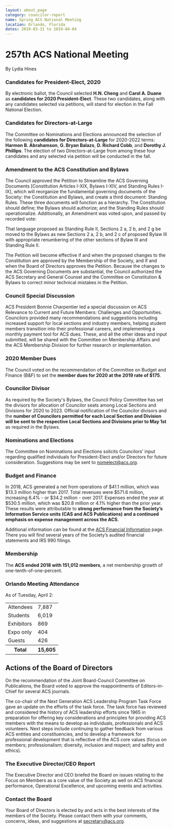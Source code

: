 ```yaml
---
layout: about_page
category: councilor-report
name: Spring ACS National Meeting
location: Orlando, Florida
dates: 2019-03-31 to 2019-04-04
---
```


# 257th ACS National Meeting

<p class="author">By Lydia Hines</p>

### Candidates for President-Elect, 2020

By electronic ballot, the Council selected **H.N. Cheng** and **Carol
A. Duane** as **candidates for 2020 President-Elect**. These two
candidates, along with any candidates selected via petitions, will
stand for election in the Fall National Election.

### Candidates for Directors-at-Large

The Committee on Nominations and Elections announced the selection of
the following **candidates for Directors-at-Large** for 2020-2022
terms: **Harmon B. Abrahamson**, **G. Bryan Balazs**, **D. Richard
Cobb**, and **Dorothy J. Phillips**. The election of two
Directors-at-Large from among these four candidates and any selected
via petition will be conducted in the fall.

### Amendment to the ACS Constitution and Bylaws

The Council approved the Petition to Streamline the ACS Governing
Documents [Constitution Articles I-XIX, Bylaws I-XIV, and Standing
Rules I-IX], which will reorganize the fundamental governing documents
of the Society: the Constitution and Bylaws, and create a third
document: Standing Rules. These three documents will function as a
hierarchy. The Constitution should define; the Bylaws should
authorize; and the Standing Rules should operationalize. Additionally,
an Amendment was voted upon, and passed by recorded vote:

That language proposed as Standing Rule II, Sections 2 a, 2 b, and 2 g
be moved to the Bylaws as new Sections 2 a, 2 b, and 2 c of proposed
Bylaw III with appropriate renumbering of the other sections of Bylaw
III and Standing Rule II.

The Petition will become effective if and when the proposed changes to
the Constitution are approved by the Membership of the Society, and if
and when the Board of Directors approves the Petition. Because the
changes to the ACS Governing Documents are substantial, the Council
authorized the ACS Secretary and General Counsel and the Committee on
Constitution & Bylaws to correct minor technical mistakes in the
Petition.

### Council Special Discussion

ACS President Bonnie Charpentier led a special discussion on ACS
Relevance to Current and Future Members: Challenges and
Opportunities. Councilors provided many recommendations and
suggestions including increased support for local sections and
industry members, helping student members transition into their
professional careers, and implementing a monthly payment tool for ACS
dues.  These, and all the other ideas and input submitted, will be
shared with the Committee on Membership Affairs and the ACS Membership
Division for further research or implementation.

### 2020 Member Dues

The Council voted on the recommendation of the Committee on Budget and
Finance (B&amp;F) to set the **member dues for 2020 at the 2019 rate of
$175**.

### Councilor Divisor

As required by the Society's Bylaws, the Council Policy Committee has
set the divisors for allocation of Councilor seats among Local
Sections and Divisions for 2020 to 2023. Official notification of the
Councilor divisors and the **number of Councilors permitted for each
Local Section and Division will be sent to the respective Local
Sections and Divisions prior to May 1st** as required in the Bylaws.

### Nominations and Elections 

The Committee on Nominations and Elections solicits Councilors’ input
regarding qualified individuals for President-Elect and/or Directors
for future consideration.  Suggestions may be sent to
[nomelect@acs.org](mailto:nomelect@acs.org).

### Budget and Finance

In 2018, ACS generated a net from operations of $41.1 million, which
was $13.3 million higher than 2017.  Total revenues were $571.6
million, increasing 6.4% - or $34.2 million - over 2017.  Expenses
ended the year at $530.5 million, which was $20.8 million or 4.1%
higher than the prior year.  These results were attributable to
**strong performance from the Society’s Information Service units (CAS
and ACS Publications) and a continued emphasis on expense management
across the ACS**.

Additional information can be found at the [ACS Financial
Information](https://www.acs.org/content/acs/en/about/aboutacs/financial.html)
page. There you will find several years of the Society’s audited
financial statements and IRS 990 filings.

### Membership

The **ACS ended 2018 with 151,012 members**, a net membership growth
of one-tenth-of-one-percent.

### Orlando Meeting Attendance

As of Tuesday, April 2:


<table class="table">
  <tr>
    <td>Attendees</td>
    <td>7,887</td>
  </tr>
  <tr>
    <td>Students</td>
    <td>6,019</td>
  </tr>
  <tr>
    <td>Exhibitors</td>
    <td>869</td>
  </tr>
  <tr>
    <td>Expo only</td>
    <td>404</td>
  </tr>
  <tr>
    <td>Guests</td>
    <td>426</td>
  </tr>
  <tr>
    <th>Total</th>
    <th>15,605</th>
  </tr>
</table>


## Actions of the Board of Directors

On the recommendation of the Joint Board-Council Committee on
Publications, the Board voted to approve the reappointments of
Editors-in-Chief for several ACS journals.

The co-chair of the Next Generation ACS Leadership Program Task Force
gave an update on the efforts of the task force. The task force has
reviewed and considered the history of ACS leadership efforts since
1965 in preparation for offering key considerations and principles for
providing ACS members with the means to develop as individuals,
professionals and ACS volunteers. Next steps include continuing to
gather feedback from various ACS entities and constituencies, and to
develop a framework for professional development that is reflective of
the ACS core values (focus on members; professionalism; diversity,
inclusion and respect; and safety and ethics).

### The Executive Director/CEO Report

The Executive Director and CEO briefed the Board on issues relating to
the Focus on Members as a core value of the Society as well on ACS
financial performance, Operational Excellence, and upcoming events and
activities.

### Contact the Board

Your Board of Directors is elected by and acts in the best interests
of the members of the Society.  Please contact them with your
comments, concerns, ideas, and suggestions at
[secretary@acs.org](mailto:secretary@acs.org).

